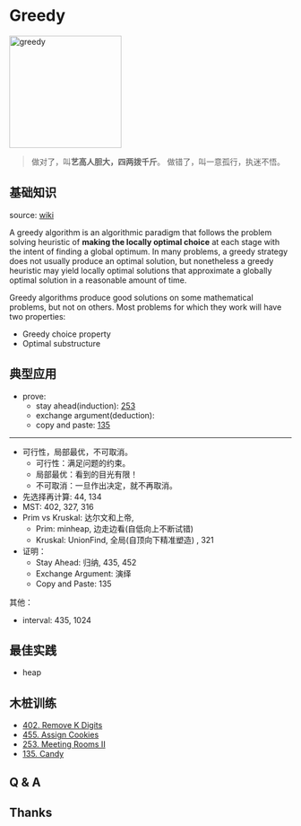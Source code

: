 # Greedy

<img src="https://i.imgur.com/1aDfDOW.png" alt="greedy" width="200"/>


> 做对了，叫**艺高人胆大，四两拨千斤**。
> 做错了，叫一意孤行，执迷不悟。

## 基础知识

source: [wiki](https://www.wikiwand.com/en/Greedy_algorithm)

A greedy algorithm is an algorithmic paradigm that follows the problem solving heuristic of **making the locally optimal choice** at each stage with the intent of finding a global optimum. In many problems, a greedy strategy does not usually produce an optimal solution, but nonetheless a greedy heuristic may yield locally optimal solutions that approximate a globally optimal solution in a reasonable amount of time.

Greedy algorithms produce good solutions on some mathematical problems, but not on others. Most problems for which they work will have two properties: 

* Greedy choice property
* Optimal substructure



## 典型应用

- prove:
	- stay ahead(induction): [253](https://leetcode.com/problems/meeting-rooms-ii/)
	- exchange argument(deduction): 
	- copy and paste: [135](https://leetcode.com/problems/candy/) 

----

* 可行性，局部最优，不可取消。
	* 可行性：满足问题的约束。
	* 局部最优：看到的目光有限！
	* 不可取消：一旦作出决定，就不再取消。
* 先选择再计算: 44, 134 
* MST: 402, 327, 316 
* Prim vs Kruskal: 达尔文和上帝,  
	* Prim: minheap, 边走边看(自低向上不断试错)
	* Kruskal: UnionFind, 全局(自顶向下精准塑造) , 321   
* 证明：
	* Stay Ahead: 归纳, 435, 452 
	* Exchange Argument: 演绎
	* Copy and Paste: 135 

其他：

- interval: 435, 1024

## 最佳实践

- heap 

## 木桩训练

- [402. Remove K Digits](https://leetcode.com/problems/remove-k-digits/)
- [455. Assign Cookies](https://leetcode.com/problems/assign-cookies/)
- [253. Meeting Rooms II](https://leetcode.com/problems/meeting-rooms-ii/)
- [135. Candy](https://leetcode.com/problems/candy/)

## Q & A 

## Thanks